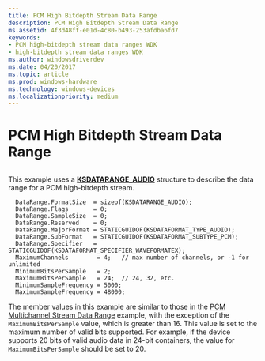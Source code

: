 ```yaml
---
title: PCM High Bitdepth Stream Data Range
description: PCM High Bitdepth Stream Data Range
ms.assetid: 4f3d48ff-e01d-4c80-b493-253afdba6fd7
keywords:
- PCM high-bitdepth stream data ranges WDK
- high-bitdepth stream data ranges WDK
ms.author: windowsdriverdev
ms.date: 04/20/2017
ms.topic: article
ms.prod: windows-hardware
ms.technology: windows-devices
ms.localizationpriority: medium
---
```


# PCM High Bitdepth Stream Data Range


## <span id="pcm_high_bitdepth_stream_data_range"></span><span id="PCM_HIGH_BITDEPTH_STREAM_DATA_RANGE"></span>


This example uses a [**KSDATARANGE\_AUDIO**](https://msdn.microsoft.com/library/windows/hardware/ff537096) structure to describe the data range for a PCM high-bitdepth stream.

```
  DataRange.FormatSize  = sizeof(KSDATARANGE_AUDIO);
  DataRange.Flags       = 0;
  DataRange.SampleSize  = 0;
  DataRange.Reserved    = 0;
  DataRange.MajorFormat = STATICGUIDOF(KSDATAFORMAT_TYPE_AUDIO);
  DataRange.SubFormat   = STATICGUIDOF(KSDATAFORMAT_SUBTYPE_PCM);
  DataRange.Specifier   = STATICGUIDOF(KSDATAFORMAT_SPECIFIER_WAVEFORMATEX);
  MaximumChannels        = 4;   // max number of channels, or -1 for unlimited
  MinimumBitsPerSample   = 2;
  MaximumBitsPerSample   = 24;  // 24, 32, etc.
  MinimumSampleFrequency = 5000;
  MaximumSampleFrequency = 48000;
```

The member values in this example are similar to those in the [PCM Multichannel Stream Data Range](pcm-multichannel-stream-data-range.md) example, with the exception of the `MaximumBitsPerSample` value, which is greater than 16. This value is set to the maximum number of valid bits supported. For example, if the device supports 20 bits of valid audio data in 24-bit containers, the value for `MaximumBitsPerSample` should be set to 20.

 

 




